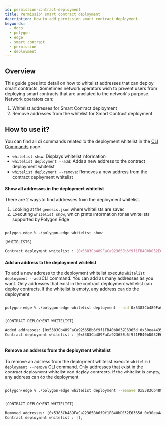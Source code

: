 ```yaml
---
id: permission-contract-deployment
title: Permission smart contract deployment
description: How to add permission smart contract deployment.
keywords:
  - docs
  - polygon
  - edge
  - smart contract
  - permission
  - deployment
---
```


## Overview

This guide goes into detail on how to whitelist addresses that can deploy smart contracts.
Sometimes network operators wish to prevent users from deploying smart contracts that are unrelated to the network's purpose. Network operators can:

1. Whitelist addresses for Smart Contract deployment
2. Remove addresses from the whitelist for Smart Contract deployment

## How to use it?


You can find all cli commands related to the deployment whitelist in the [CLI Commands](/docs/edge/get-started/cli-commands#whitelist-commands) page.

* `whitelist show`: Displays whitelist information
* `whitelist deployment --add`:  Adds a new address to the contract deployment whitelist
* `whitelist deployment --remove`:  Removes a new address from the contract deployment whitelist

#### Show all addresses in the deployment whitelist

There are 2 ways to find addresses from the deployment whitelist.
1. Looking at the `genesis.json` where whitelists are saved
2. Executing `whitelist show`, which prints information for all whitelists supported by Polygon Edge

```bash

polygon-edge % ./polygon-edge whitelist show 

[WHITELISTS]

Contract deployment whitelist : [0x5383Cb489FaCa92365Bb6f9f1FB40bD032E6365d],


```

#### Add an address to the deployment whitelist

To add a new address to the deployment whitelist execute `whitelist deployment --add` CLI command. You can add as many addresses as you want. Only addresses that exist in the contract deployment whitelist can deploy contracts. If the whitelist is empty, any address can do the deployment

```bash

polygon-edge % ./polygon-edge whitelist deployment --add 0x5383Cb489FaCa92365Bb6f9f1FB40bD032E6365d --add 0x30ea4435167Ee91f9f874b5a894F3282A956C3FF
 

[CONTRACT DEPLOYMENT WHITELIST]

Added addresses: [0x5383Cb489FaCa92365Bb6f9f1FB40bD032E6365d 0x30ea4435167Ee91f9f874b5a894F3282A956C3FF],
Contract deployment whitelist : [0x5383Cb489FaCa92365Bb6f9f1FB40bD032E6365d 0x30ea4435167Ee91f9f874b5a894F3282A956C3FF],



```

#### Remove an address from the deployment whitelist

To remove an address from the deployment whitelist execute `whitelist deployment --remove` CLI command. Only addresses that exist in the contract deployment whitelist can deploy contracts. If the whitelist is empty, any address can do the deployment

```bash

polygon-edge % ./polygon-edge whitelist deployment --remove 0x5383Cb489FaCa92365Bb6f9f1FB40bD032E6365d --remove 0x30ea4435167Ee91f9f874b5a894F3282A956C3FF
 

[CONTRACT DEPLOYMENT WHITELIST]

Removed addresses: [0x5383Cb489FaCa92365Bb6f9f1FB40bD032E6365d 0x30ea4435167Ee91f9f874b5a894F3282A956C3FF],
Contract deployment whitelist : [],



```